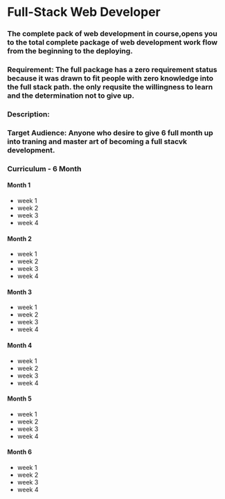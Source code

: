 # Full-Stack Web Developer

### The complete pack of web development in course,opens you to the total complete package of web development work flow from the beginning to the deploying.


### Requirement: The full package has a zero requirement status because it was drawn to fit people with zero knowledge into the full stack path. the only requsite the willingness to learn and the determination not to give up.

### Description:




### Target Audience: Anyone who desire to give 6 full month up into traning and master art of becoming a full stacvk development.


### Curriculum - 6 Month
#### Month 1
* week 1
* week 2
* week 3
* week 4



#### Month 2
* week 1
* week 2
* week 3
* week 4



#### Month 3
* week 1
* week 2
* week 3
* week 4




#### Month 4
* week 1
* week 2
* week 3
* week 4




#### Month 5
* week 1
* week 2
* week 3
* week 4




#### Month 6
* week 1
* week 2
* week 3
* week 4
